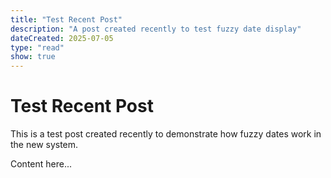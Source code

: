 ```yaml
---
title: "Test Recent Post"
description: "A post created recently to test fuzzy date display"
dateCreated: 2025-07-05
type: "read"
show: true
---
```


# Test Recent Post

This is a test post created recently to demonstrate how fuzzy dates work in the new system.

Content here...
